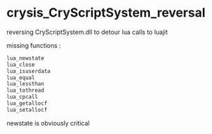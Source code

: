 # crysis_CryScriptSystem_reversal
reversing CryScriptSystem.dll to detour lua calls to luajit

missing functions : 


```txt
lua_newstate
lua_close
lua_isuserdata
lua_equal
lua_lessthan
lua_tothread
lua_cpcall
lua_getallocf
lua_setallocf
```


newstate is obviously critical
